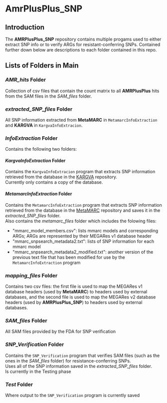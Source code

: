# AmrPlusPlus_SNP

## Introduction
The **AMRPlusPlus_SNP** repository contains multiple progams used to either extract SNP info or to verify ARGs for resistant-conferring SNPs. Contained further down below are descriptions to each folder contained in this repo.

## Lists of Folders in Main
### *AMR_hits* Folder
Collection of csv files that contain the count matrix to all **AMRPlusPlus** hits from the SAM files in the *SAM_files* folder.

### *extracted_SNP_files* Folder
All SNP information extracted from **MetaMARC** in `MetamarcInfoExtraction` and **KARGVA** in `KargvaInfoExtracion`.

### *InfoExtraction* Folder
Contains the following two folders:

#### *KargvaInfoExtraction* Folder
Contains the `KargvaInfoExtracion` program that extracts SNP information retrieved from the database in the [KARGVA](https://github.com/DataIntellSystLab/KARGVA) repository.  
Currently only contains a copy of the database.

#### *MetamarcInfoExtraction* Folder
Contains the `MetamarcInfoExtraction` program that extracts SNP information retrieved from the database in the [MetaMARC](https://github.com/lakinsm/meta-marc) repository and saves it in the *extracted_SNP_files* folder.  
Also contains the *metamarc_files* folder which includes the folowing files: 
- "mmarc_model_members.csv": lists mmarc models and corresponding ARGs; ARGs are represented by their MEGARes v1 database header
- "mmarc_snpsearch_metadata2.txt": lists of SNP information for each mmarc model 
- "mmarc_snpsearch_metadata2_modified.txt": another version of the previous text file that has been modified for use by the `MetamarcInfoExtraction` program

### *mapping_files* Folder
Contains two csv files: the first file is used to map the MEGARes v1 database headers (used by **MetaMARC**) to headers used by external databases, and the second file is used to map the MEGARes v2 database headers (used by **AMRPlusPlus_SNP**) to headers used by external databases.

### *SAM_files* Folder
All SAM files provided by the FDA for SNP verification

### *SNP_Verification* Folder
Contains the `SNP_Verification` program that verifies SAM files (such as the ones in the *SAM_files* folder) for resistance-conferring SNPs.  
Uses all of the SNP information saved in the *extracted_SNP_files* folder.  
Is currently in the Testing phase

### *Test* Folder
Where output to the `SNP_Verification` program is currently saved
